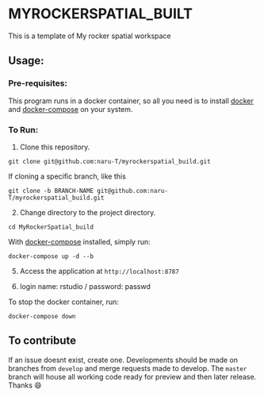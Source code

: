 # MYROCKERSPATIAL_BUILT

This is a template of My rocker spatial workspace

## Usage:

### Pre-requisites:
This program runs in a docker container, so all you need is to install
[docker](https://docs.docker.com/install/) and [docker-compose](https://docs.docker.com/compose/install/)
on your system.

### To Run:

1. Clone this repository.

```
git clone git@github.com:naru-T/myrockerspatial_build.git
```

If cloning a specific branch, like this
```
git clone -b BRANCH-NAME git@github.com:naru-T/myrockerspatial_build.git
```

2. Change directory to the project directory.

```
cd MyRockerSpatial_build
```


With [docker-compose](https://docs.docker.com/compose/install/) installed, simply run:

```
docker-compose up -d --b
```

5. Access the application at `http://localhost:8787`

6. login name: rstudio / password: passwd

To stop the docker container, run: 

```
docker-compose down
```

## To contribute

If an issue doesnt exist, create one. Developments should be made on branches
from `develop` and merge requests made to develop. The `master` branch will
house all working code ready for preview and then later release. Thanks
:smile:
